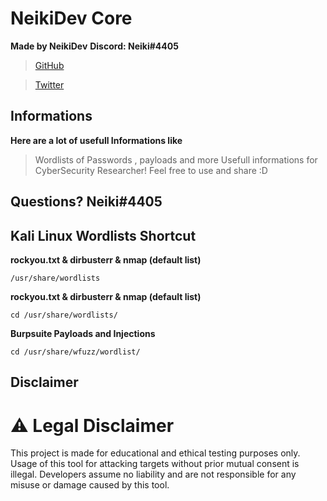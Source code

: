 # NeikiDev Core
<b>Made by NeikiDev</b>
<b>Discord: Neiki#4405</b>

> [GitHub](https://github.com/neikidev)

> [Twitter](https://twitter.com/neiki__)

## Informations

<b> Here are a lot of usefull Informations like </b>
> Wordlists of Passwords , payloads and more
> Usefull informations for CyberSecurity Researcher! 
> Feel free to use and share :D

## Questions? Neiki#4405

## Kali Linux Wordlists Shortcut

<b>rockyou.txt & dirbusterr & nmap (default list)</b>
```
/usr/share/wordlists
```

<b>rockyou.txt & dirbusterr & nmap (default list)</b>
```
cd /usr/share/wordlists/
```

<b>Burpsuite Payloads and Injections</b>
```
cd /usr/share/wfuzz/wordlist/
```

## Disclaimer

# ⚠ Legal Disclaimer

This project is made for educational and ethical testing purposes only. Usage of this tool for attacking targets without prior mutual consent is illegal. Developers assume no liability and are not responsible for any misuse or damage caused by this tool.